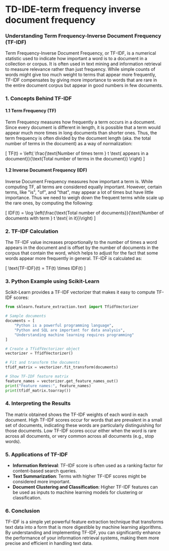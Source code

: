 # TD-IDE-term frequency inverse document frequency 

### Understanding Term Frequency-Inverse Document Frequency (TF-IDF)

Term Frequency-Inverse Document Frequency, or TF-IDF, is a numerical statistic used to indicate how important a word is to a document in a collection or corpus. It is often used in text mining and information retrieval to measure relevance rather than just frequency. While simple counts of words might give too much weight to terms that appear more frequently, TF-IDF compensates by giving more importance to words that are rare in the entire document corpus but appear in good numbers in few documents.

### 1. **Concepts Behind TF-IDF**

#### **1.1 Term Frequency (TF)**
Term Frequency measures how frequently a term occurs in a document. Since every document is different in length, it is possible that a term would appear much more times in long documents than shorter ones. Thus, the term frequency is often divided by the document length (aka. the total number of terms in the document) as a way of normalization:

\[ TF(t) = \left( \frac{\text{Number of times term } t \text{ appears in a document}}{\text{Total number of terms in the document}} \right) \]

#### **1.2 Inverse Document Frequency (IDF)**
Inverse Document Frequency measures how important a term is. While computing TF, all terms are considered equally important. However, certain terms, like "is", "of", and "that", may appear a lot of times but have little importance. Thus we need to weigh down the frequent terms while scale up the rare ones, by computing the following:

\[ IDF(t) = \log \left(\frac{\text{Total number of documents}}{\text{Number of documents with term } t \text{ in it}}\right) \]

### 2. **TF-IDF Calculation**
The TF-IDF value increases proportionally to the number of times a word appears in the document and is offset by the number of documents in the corpus that contain the word, which helps to adjust for the fact that some words appear more frequently in general. TF-IDF is calculated as:

\[ \text{TF-IDF}(t) = TF(t) \times IDF(t) \]

### 3. **Python Example using Scikit-Learn**

Scikit-Learn provides a TF-IDF vectorizer that makes it easy to compute TF-IDF scores:

```python
from sklearn.feature_extraction.text import TfidfVectorizer

# Sample documents
documents = [
    "Python is a powerful programming language",
    "Python and SQL are important for data analysis",
    "Understanding machine learning requires programming"
]

# Create a TfidfVectorizer object
vectorizer = TfidfVectorizer()

# Fit and transform the documents
tfidf_matrix = vectorizer.fit_transform(documents)

# Show TF-IDF feature matrix
feature_names = vectorizer.get_feature_names_out()
print("Feature names:", feature_names)
print(tfidf_matrix.toarray())
```

### 4. **Interpreting the Results**

The matrix obtained shows the TF-IDF weights of each word in each document. High TF-IDF scores occur for words that are prevalent in a small set of documents, indicating these words are particularly distinguishing for those documents. Low TF-IDF scores occur either when the word is rare across all documents, or very common across all documents (e.g., stop words).

### 5. **Applications of TF-IDF**

- **Information Retrieval**: TF-IDF score is often used as a ranking factor for content-based search queries.
- **Text Summarization**: Terms with higher TF-IDF scores might be considered more important.
- **Document Clustering and Classification**: Higher TF-IDF features can be used as inputs to machine learning models for clustering or classification.

### 6. **Conclusion**

TF-IDF is a simple yet powerful feature extraction technique that transforms text data into a form that is more digestible by machine learning algorithms. By understanding and implementing TF-IDF, you can significantly enhance the performance of your information retrieval systems, making them more precise and efficient in handling text data.
